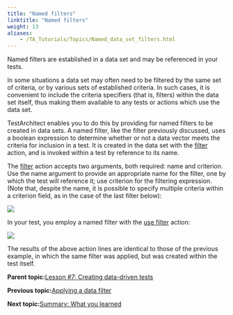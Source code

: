 ```yaml
--- 
title: "Named filters"
linktitle: "Named filters"
weight: 13
aliases: 
    - /TA_Tutorials/Topics/Named_data_set_filters.html
---
```


Named filters are established in a data set and may be referenced in your tests.

In some situations a data set may often need to be filtered by the same set of criteria, or by various sets of established criteria. In such cases, it is convenient to include the criteria specifiers \(that is, filters\) within the data set itself, thus making them available to any tests or actions which use the data set.

TestArchitect enables you to do this by providing for named filters to be created in data sets. A named filter, like the filter previously discussed, uses a boolean expression to determine whether or not a data vector meets the criteria for inclusion in a test. It is created in the data set with the [filter](/images//Images/TA_Automation/Topics/bia_filter.html) action, and is invoked within a test by reference to its name.

The [filter](/images//Images/TA_Automation/Topics/bia_filter.html) action accepts two arguments, both required: name and criterion. Use the name argument to provide an appropriate name for the filter, one by which the test will reference it; use criterion for the filtering expression. \(Note that, despite the name, it is possible to specify multiple criteria within a criterion field, as in the case of the last filter below\):

![](/images//Images/TA_Tutorials/Images/TA7tut.data_set.Rented_Cars.with_named_filters.png)

In your test, you employ a named filter with the [use filter](/images//Images/TA_Automation/Topics/bia_use_filter.html) action:

![](/images//Images/TA_Tutorials/Images/TA7tut.Data_Sets.Test01_named_filter01.png)

The results of the above action lines are identical to those of the previous example, in which the same filter was applied, but was created within the test itself.

**Parent topic:**[Lesson \#7: Creating data-driven tests](/TA_Tutorials/Topics/Tutorial_Creating_data-driven_tests.html)

**Previous topic:**[Applying a data filter](/TA_Tutorials/Topics/Applying_a_data_filter.html)

**Next topic:**[Summary: What you learned](/TA_Tutorials/Topics/Summary_Creating_data_driven_tests.html)

